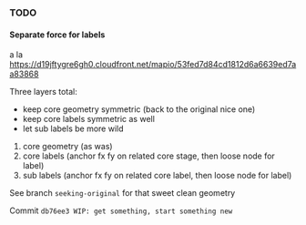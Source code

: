 ### TODO

#### Separate force for labels

a la https://d19jftygre6gh0.cloudfront.net/mapio/53fed7d84cd1812d6a6639ed7aa83868

Three layers total:

- keep core geometry symmetric (back to the original nice one)
- keep core labels symmetric as well
- let sub labels be more wild

1. core geometry (as was)
2. core labels (anchor fx fy on related core stage, then loose node for label)
3. sub labels (anchor fx fy on related core label, then loose node for label)

See branch `seeking-original` for that sweet clean geometry

Commit `db76ee3 WIP: get something, start something new`
